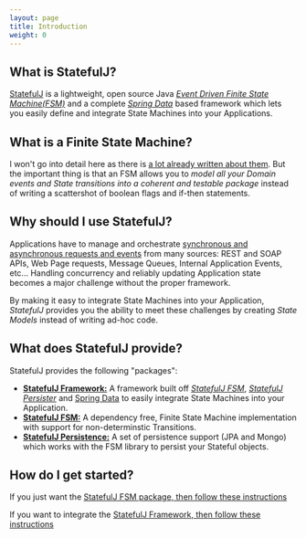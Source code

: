 ```yaml
---
layout: page
title: Introduction
weight: 0
---
```


## What is StatefulJ?

[StatefulJ](http://www.statefulj.org) is a lightweight, open source Java [*Event Driven Finite State Machine(FSM)*](http://en.wikipedia.org/wiki/Event-driven_finite-state_machine) and a complete [*Spring Data*](http://projects.spring.io/spring-data/) based framework which lets you easily define and integrate State Machines into your Applications.

## What is a Finite State Machine?

I won't go into detail here as there is [a lot already written about them](http://en.wikipedia.org/wiki/Finite-state_machine).  But the important thing is that an FSM allows you to *model all your Domain events and State transitions into a coherent and testable package* instead of writing a scattershot of boolean flags and if-then statements. 

## Why should I use StatefulJ?

Applications have to manage and orchestrate [synchronous and asynchronous requests and events](http://www.reactivemanifesto.org/) from many sources: REST and SOAP APIs, Web Page requests, Message Queues, Internal Application Events, etc...  Handling concurrency and reliably updating Application state becomes a major challenge without the proper framework.  

By making it easy to integrate State Machines into your Application, *StatefulJ* provides you the ability to meet these challenges by creating *State Models* instead of writing ad-hoc code.

## What does StatefulJ provide?

StatefulJ provides the following "packages":

* [**StatefulJ Framework:**](/framework) A framework built off [*StatefulJ FSM*](/fsm), [*StatefulJ Persister*](/fsm#define-your-persister) and [Spring Data](http://projects.spring.io/spring-data/) to easily integrate State Machines into your Application.
* [**StatefulJ FSM:**](/fsm) A dependency free, Finite State Machine implementation with support for non-determinstic Transitions.
* [**StatefulJ Persistence:**](/persistence/) A set of persistence support (JPA and Mongo) which works with the FSM library to persist your Stateful objects.

## How do I get started?

If you just want the [StatefulJ FSM package, then follow these instructions](/fsm)

If you want to integrate the [StatefulJ Framework, then follow these instructions](/framework)

